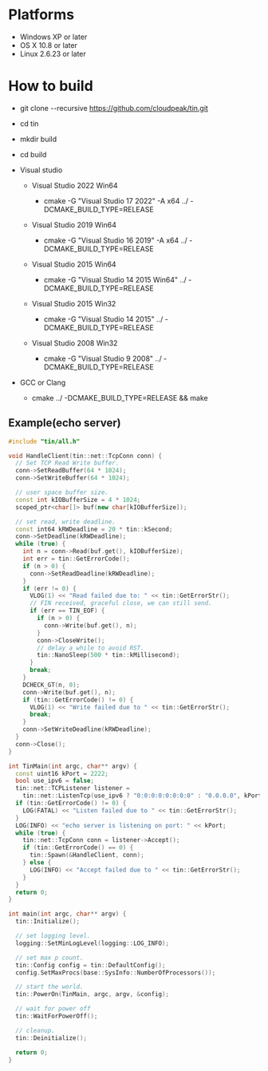 
# Platforms
  +  Windows XP or later
  +  OS X 10.8 or later
  +  Linux 2.6.23 or later

# How to build
  + git clone --recursive https://github.com/cloudpeak/tin.git
  + cd tin
  + mkdir build
  + cd build
  + Visual studio
    + Visual Studio 2022 Win64
      + cmake -G "Visual Studio 17 2022" -A x64  ../ -DCMAKE_BUILD_TYPE=RELEASE
    + Visual Studio 2019 Win64
      + cmake -G "Visual Studio 16 2019" -A x64  ../ -DCMAKE_BUILD_TYPE=RELEASE

    + Visual Studio 2015 Win64
      + cmake -G "Visual Studio 14 2015 Win64" ../ -DCMAKE_BUILD_TYPE=RELEASE

    + Visual Studio 2015 Win32
      + cmake -G "Visual Studio 14 2015" ../ -DCMAKE_BUILD_TYPE=RELEASE

    + Visual Studio 2008 Win32
      + cmake -G "Visual Studio 9 2008" ../ -DCMAKE_BUILD_TYPE=RELEASE

  + GCC or Clang
    + cmake ../ -DCMAKE_BUILD_TYPE=RELEASE && make

## Example(echo server)
```c++
#include "tin/all.h"

void HandleClient(tin::net::TcpConn conn) {
  // Set TCP Read Write buffer.
  conn->SetReadBuffer(64 * 1024);
  conn->SetWriteBuffer(64 * 1024);

  // user space buffer size.
  const int kIOBufferSize = 4 * 1024;
  scoped_ptr<char[]> buf(new char[kIOBufferSize]);

  // set read, write deadline.
  const int64 kRWDeadline = 20 * tin::kSecond;
  conn->SetDeadline(kRWDeadline);
  while (true) {
    int n = conn->Read(buf.get(), kIOBufferSize);
    int err = tin::GetErrorCode();
    if (n > 0) {
      conn->SetReadDeadline(kRWDeadline);
    }
    if (err != 0) {
      VLOG(1) << "Read failed due to: " << tin::GetErrorStr();
      // FIN received, graceful close, we can still send.
      if (err == TIN_EOF) {
        if (n > 0) {
          conn->Write(buf.get(), n);
        }
        conn->CloseWrite();
        // delay a while to avoid RST.
        tin::NanoSleep(500 * tin::kMillisecond);
      }
      break;
    }
    DCHECK_GT(n, 0);
    conn->Write(buf.get(), n);
    if (tin::GetErrorCode() != 0) {
      VLOG(1) << "Write failed due to " << tin::GetErrorStr();
      break;
    }
    conn->SetWriteDeadline(kRWDeadline);
  }
  conn->Close();
}

int TinMain(int argc, char** argv) {
  const uint16 kPort = 2222;
  bool use_ipv6 = false;
  tin::net::TCPListener listener =
    tin::net::ListenTcp(use_ipv6 ? "0:0:0:0:0:0:0:0" : "0.0.0.0", kPort);
  if (tin::GetErrorCode() != 0) {
    LOG(FATAL) << "Listen failed due to " << tin::GetErrorStr();
  }
  LOG(INFO) << "echo server is listening on port: " << kPort;
  while (true) {
    tin::net::TcpConn conn = listener->Accept();
    if (tin::GetErrorCode() == 0) {
      tin::Spawn(&HandleClient, conn);
    } else {
      LOG(INFO) << "Accept failed due to " << tin::GetErrorStr();
    }
  }
  return 0;
}

int main(int argc, char** argv) {
  tin::Initialize();

  // set logging level.
  logging::SetMinLogLevel(logging::LOG_INFO);

  // set max p count.
  tin::Config config = tin::DefaultConfig();
  config.SetMaxProcs(base::SysInfo::NumberOfProcessors());

  // start the world.
  tin::PowerOn(TinMain, argc, argv, &config);

  // wait for power off
  tin::WaitForPowerOff();

  // cleanup.
  tin::Deinitialize();

  return 0;
}


```
